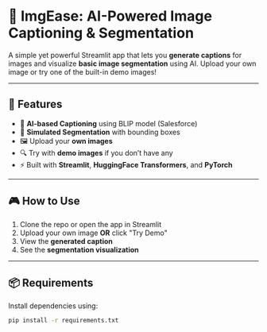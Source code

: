 # 🧠 ImgEase: AI-Powered Image Captioning & Segmentation

A simple yet powerful Streamlit app that lets you **generate captions** for images and visualize **basic image segmentation** using AI. Upload your own image or try one of the built-in demo images!

---

## 🚀 Features

- 🤖 **AI-based Captioning** using BLIP model (Salesforce)
- 🧩 **Simulated Segmentation** with bounding boxes
- 🖼️ Upload your **own images**
- 🔍 Try with **demo images** if you don’t have any
- ⚡ Built with **Streamlit**, **HuggingFace Transformers**, and **PyTorch**

---

## 🎮 How to Use

1. Clone the repo or open the app in Streamlit
2. Upload your own image **OR** click "Try Demo"
3. View the **generated caption**
4. See the **segmentation visualization**

---

## 📦 Requirements

Install dependencies using:

```bash
pip install -r requirements.txt
